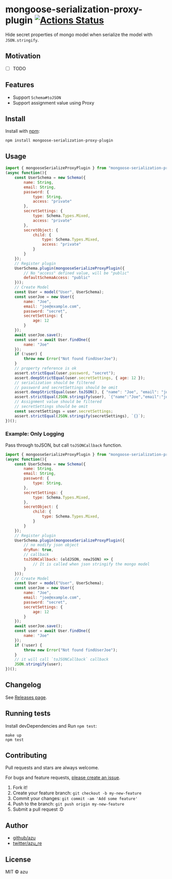 # mongoose-serialization-proxy-plugin [![Actions Status](https://github.com/azu/mongoose-serialization-proxy-plugin/workflows/ci/badge.svg)](https://github.com/azu/mongoose-serialization-proxy-plugin/actions?query=workflow%3Aci)

Hide secret properties of mongo model when serialize the model with `JSON.stringify`.

## Motivation

- [ ] TODO

## Features

- Support `Schema#toJSON`
- Support assignment value using Proxy

## Install

Install with [npm](https://www.npmjs.com/):

    npm install mongoose-serialization-proxy-plugin

## Usage

```js
import { mongooseSerializeProxyPlugin } from "mongoose-serialization-proxy-plugin";
(async function(){
    const UserSchema = new Schema({
        name: String,
        email: String,
        password: {
            type: String,
            access: "private"
        },
        secretSettings: {
            type: Schema.Types.Mixed,
            access: "private"
        },
        secretObject: {
            child: {
                type: Schema.Types.Mixed,
                access: "private"
            }
        }
    });
    // Register plugin
    UserSchema.plugin(mongooseSerializeProxyPlugin({
        // No "access" defined value, will be "public" 
        defaultSchemaAccess: "public"
    }));
    // Create Model
    const User = model("User", UserSchema);
    const userJoe = new User({
        name: "Joe",
        email: "joe@example.com",
        password: "secret",
        secretSettings: {
            age: 12
        }
    });
    await userJoe.save();
    const user = await User.findOne({
        name: "Joe"
    });
    if (!user) {
        throw new Error("Not found findUserJoe");
    }
    // property reference is ok
    assert.strictEqual(user.password, "secret");
    assert.deepStrictEqual(user.secretSettings, { age: 12 });
    // serialization should be filtered
    // password and secretSettings should be omit
    assert.deepStrictEqual(user.toJSON(), { "name": "Joe", "email": "joe@example.com" });
    assert.strictEqual(JSON.stringify(user), `{"name":"Joe","email":"joe@example.com"}`);
    // Assignment value should be filtered
    // secretSettings should be omit
    const secretSettings = user.secretSettings;
    assert.strictEqual(JSON.stringify(secretSettings), `{}`);
})();
```

### Example: Only Logging
 
Pass through toJSON, but call `toJSONCallback` function.

```js
import { mongooseSerializeProxyPlugin } from "mongoose-serialization-proxy-plugin";
(async function(){
    const UserSchema = new Schema({
        name: String,
        email: String,
        password: {
            type: String,
        },
        secretSettings: {
            type: Schema.Types.Mixed,
        },
        secretObject: {
            child: {
                type: Schema.Types.Mixed,
            }
        }
    });
    // Register plugin
    UserSchema.plugin(mongooseSerializeProxyPlugin({
        // no modify json object
        dryRun: true,
        // callback
        toJSONCallback: (oldJSON, newJSON) => {
            // It is called when json stringify the mongo model
        }
    }));
    // Create Model
    const User = model("User", UserSchema);
    const userJoe = new User({
        name: "Joe",
        email: "joe@example.com",
        password: "secret",
        secretSettings: {
            age: 12
        }
    });
    await userJoe.save();
    const user = await User.findOne({
        name: "Joe"
    });
    if (!user) {
        throw new Error("Not found findUserJoe");
    }
    // it will call `toJSONCallback` callback
    JSON.stringify(user);
})();
```


## Changelog

See [Releases page](https://github.com/azu/mongoose-serialization-proxy-plugin/releases).

## Running tests

Install devDependencies and Run `npm test`:

    make up
    npm test

## Contributing

Pull requests and stars are always welcome.

For bugs and feature requests, [please create an issue](https://github.com/azu/mongoose-serialization-proxy-plugin/issues).

1. Fork it!
2. Create your feature branch: `git checkout -b my-new-feature`
3. Commit your changes: `git commit -am 'Add some feature'`
4. Push to the branch: `git push origin my-new-feature`
5. Submit a pull request :D

## Author

- [github/azu](https://github.com/azu)
- [twitter/azu_re](https://twitter.com/azu_re)

## License

MIT © azu
